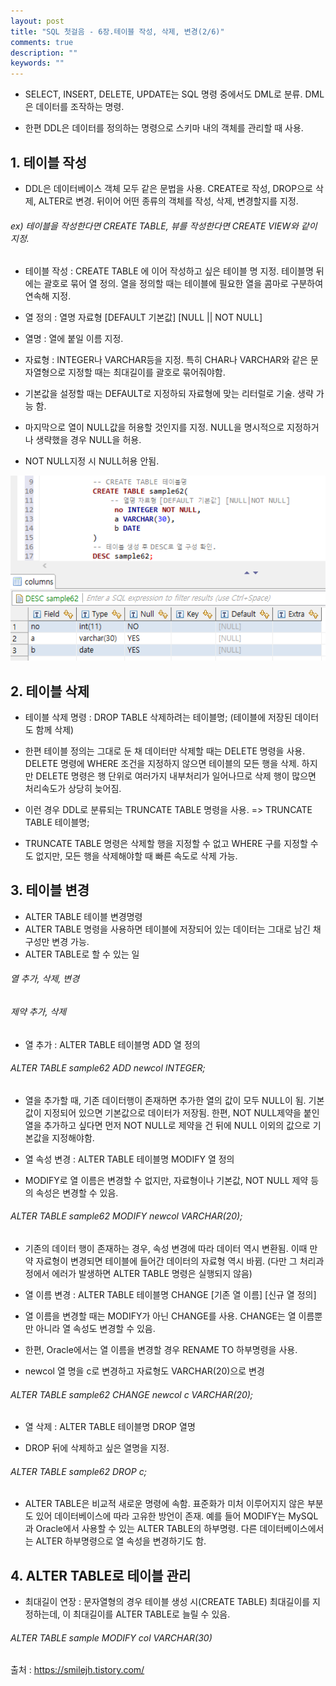 ```yaml
---
layout: post
title: "SQL 첫걸음 - 6장.테이블 작성, 삭제, 변경(2/6)" 
comments: true
description: ""
keywords: ""
---
```


* SELECT, INSERT, DELETE, UPDATE는 SQL 명령 중에서도 DML로 분류. DML은 데이터를 조작하는 명령. 
- 한편 DDL은 데이터를 정의하는 명령으로 스키마 내의 객체를 관리할 때 사용. 

## 1. 테이블 작성

- DDL은 데이터베이스 객체 모두 같은 문법을 사용. CREATE로 작성, DROP으로 삭제, ALTER로 변경. 뒤이어 어떤 종류의 객체를 작성, 삭제, 변경할지를 지정. 
###### ex) 테이블을 작성한다면 CREATE TABLE, 뷰를 작성한다면 CREATE VIEW와 같이 지정. 

- 테이블 작성 : CREATE TABLE 에 이어 작성하고 싶은 테이블 명 지정. 테이블명 뒤에는 괄호로 묶어 열 정의. 열을 정의할 때는 테이블에 필요한 열을 콤마로 구분하여 연속해 지정. 

 - 열 정의 : 열명 자료형 [DEFAULT 기본값] [NULL || NOT NULL]

 - 열명 : 열에 붙일 이름 지정. 
 - 자료형 : INTEGER나 VARCHAR등을 지정. 특히 CHAR나 VARCHAR와 같은 문자열형으로 지정할 때는 최대길이를 괄호로 묶어줘야함. 
 - 기본값을 설정할 때는 DEFAULT로 지정하되 자료형에 맞는 리터럴로 기술. 생략 가능 함. 
 - 마지막으로 열이 NULL값을 허용할 것인지를 지정. NULL을 명시적으로 지정하거나 생략했을 경우 NULL을 허용. 
 - NOT NULL지정 시 NULL허용 안됨.

![99A16B405B97B55701](/images/sql_first_step/99A16B405B97B55701.png)

## 2. 테이블 삭제

- 테이블 삭제 명령 : DROP TABLE 삭제하려는 테이블명; (테이블에 저장된 데이터도 함께 삭제)
- 한편 테이블 정의는 그대로 둔 채 데이터만 삭제할 때는 DELETE 명령을 사용. DELETE 명령에 WHERE 조건을 지정하지 않으면 테이블의 모든 행을 삭제. 하지만 DELETE 명령은 행 단위로 여러가지 내부처리가 일어나므로 삭제 행이 많으면 처리속도가 상당히 늦어짐.  

- 이런 경우 DDL로 분류되는 TRUNCATE TABLE 명령을 사용. => TRUNCATE TABLE 테이블명;
- TRUNCATE TABLE 명령은 삭제할 행을 지정할 수 없고 WHERE 구를 지정할 수도 없지만, 모든 행을 삭제해야할 때 빠른 속도로 삭제 가능.

## 3. 테이블 변경

- ALTER TABLE 테이블 변경명령
- ALTER TABLE 명령을 사용하면 테이블에 저장되어 있는 데이터는 그대로 남긴 채 구성만 변경 가능. 
- ALTER TABLE로 할 수 있는 일
###### 열 추가, 삭제, 변경
###### 제약 추가, 삭제 

- 열 추가 : ALTER TABLE 테이블명 ADD 열 정의

###### ALTER TABLE sample62 ADD newcol INTEGER;
 
- 열을 추가할 때, 기존 데이터행이 존재하면 추가한 열의 값이 모두 NULL이 됨. 기본값이 지정되어 있으면 기본값으로 데이터가 저장됨.
한편, NOT NULL제약을 붙인 열을 추가하고 싶다면 먼저 NOT NULL로 제약을 건 뒤에 NULL 이외의 값으로 기본값을 지정해야함.  

- 열 속성 변경 : ALTER TABLE 테이블명 MODIFY 열 정의

- MODIFY로 열 이름은 변경할 수 없지만, 자료형이나 기본값, NOT NULL 제약 등의 속성은 변경할 수 있음.

###### ALTER TABLE sample62 MODIFY newcol VARCHAR(20);
 
- 기존의 데이터 행이 존재하는 경우, 속성 변경에 따라 데이터 역시 변환됨. 이때 만약 자료형이 변경되면 테이블에 들어간 데이터의 자료형 역시 바뀜. (다만 그 처리과정에서 에러가 발생하면 ALTER TABLE 명령은 실행되지 않음)

- 열 이름 변경 : ALTER TABLE 테이블명 CHANGE [기존 열 이름] [신규 열 정의]

- 열 이름을 변경할 때는 MODIFY가 아닌 CHANGE를 사용. CHANGE는 열 이름뿐만 아니라 열 속성도 변경할 수 있음.

- 한편, Oracle에서는 열 이름을 변경할 경우 RENAME TO 하부명령을 사용.

- newcol 열 명을 c로 변경하고 자료형도 VARCHAR(20)으로 변경 
###### ALTER TABLE sample62 CHANGE newcol c VARCHAR(20);

- 열 삭제 : ALTER TABLE 테이블명 DROP 열명

- DROP 뒤에 삭제하고 싶은 열명을 지정.

###### ALTER TABLE sample62 DROP c;

- ALTER TABLE은 비교적 새로운 명령에 속함. 표준화가 미처 이루어지지 않은 부분도 있어 데이터베이스에 따라 고유한 방언이 존재. 예를 들어 MODIFY는 MySQL과 Oracle에서 사용할 수 있는 ALTER TABLE의 하부명령. 다른 데이터베이스에서는 ALTER 하부명령으로 열 속성을 변경하기도 함. 

## 4. ALTER TABLE로 테이블 관리

- 최대길이 연장 : 문자열형의 경우 테이블 생성 시(CREATE TABLE) 최대길이를 지정하는데, 이 최대길이를 ALTER TABLE로 늘릴 수 있음. 

###### ALTER TABLE sample MODIFY col VARCHAR(30)


출처 : https://smilejh.tistory.com/
